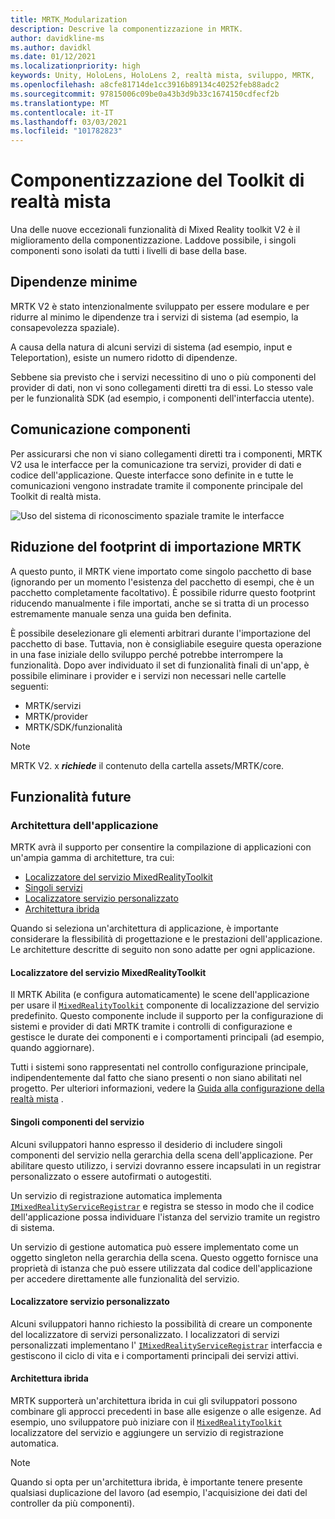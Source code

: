 ```yaml
---
title: MRTK_Modularization
description: Descrive la componentizzazione in MRTK.
author: davidkline-ms
ms.author: davidkl
ms.date: 01/12/2021
ms.localizationpriority: high
keywords: Unity, HoloLens, HoloLens 2, realtà mista, sviluppo, MRTK,
ms.openlocfilehash: a8cfe81714de1cc3916b89134c40252feb88adc2
ms.sourcegitcommit: 97815006c09be0a43b3d9b33c1674150cdfecf2b
ms.translationtype: MT
ms.contentlocale: it-IT
ms.lasthandoff: 03/03/2021
ms.locfileid: "101782823"
---
```

# <a name="mixed-reality-toolkit-componentization"></a>Componentizzazione del Toolkit di realtà mista

Una delle nuove eccezionali funzionalità di Mixed Reality toolkit V2 è il miglioramento della componentizzazione. Laddove possibile, i singoli componenti sono isolati da tutti i livelli di base della base.

## <a name="minimized-dependencies"></a>Dipendenze minime

MRTK V2 è stato intenzionalmente sviluppato per essere modulare e per ridurre al minimo le dipendenze tra i servizi di sistema (ad esempio, la consapevolezza spaziale).

A causa della natura di alcuni servizi di sistema (ad esempio, input e Teleportation), esiste un numero ridotto di dipendenze.

Sebbene sia previsto che i servizi necessitino di uno o più componenti del provider di dati, non vi sono collegamenti diretti tra di essi. Lo stesso vale per le funzionalità SDK (ad esempio, i componenti dell'interfaccia utente).

## <a name="component-communication"></a>Comunicazione componenti

Per assicurarsi che non vi siano collegamenti diretti tra i componenti, MRTK V2 usa le interfacce per la comunicazione tra servizi, provider di dati e codice dell'applicazione. Queste interfacce sono definite in e tutte le comunicazioni vengono instradate tramite il componente principale del Toolkit di realtà mista.

![Uso del sistema di riconoscimento spaziale tramite le interfacce](../features/Images/Packaging/AccessingViaInterfaces.png)

## <a name="minimizing-mrtk-import-footprint"></a>Riduzione del footprint di importazione MRTK

A questo punto, il MRTK viene importato come singolo pacchetto di base (ignorando per un momento l'esistenza del pacchetto di esempi, che è un pacchetto completamente facoltativo). È possibile ridurre questo footprint riducendo manualmente i file importati, anche se si tratta di un processo estremamente manuale senza una guida ben definita.

È possibile deselezionare gli elementi arbitrari durante l'importazione del pacchetto di base. Tuttavia, non è consigliabile eseguire questa operazione in una fase iniziale dello sviluppo perché potrebbe interrompere la funzionalità. Dopo aver individuato il set di funzionalità finali di un'app, è possibile eliminare i provider e i servizi non necessari nelle cartelle seguenti:

- MRTK/servizi
- MRTK/provider
- MRTK/SDK/funzionalità

> [!NOTE]
> MRTK V2. x **_richiede_** il contenuto della cartella assets/MRTK/core.

## <a name="upcoming-features"></a>Funzionalità future

### <a name="application-architecture"></a>Architettura dell'applicazione

MRTK avrà il supporto per consentire la compilazione di applicazioni con un'ampia gamma di architetture, tra cui:

- [Localizzatore del servizio MixedRealityToolkit](#mixedrealitytoolkit-service-locator)
- [Singoli servizi](#individual-service-components)
- [Localizzatore servizio personalizzato](#custom-service-locator)
- [Architettura ibrida](#hybrid-architecture)

Quando si seleziona un'architettura di applicazione, è importante considerare la flessibilità di progettazione e le prestazioni dell'applicazione. Le architetture descritte di seguito non sono adatte per ogni applicazione.

#### <a name="mixedrealitytoolkit-service-locator"></a>Localizzatore del servizio MixedRealityToolkit

Il MRTK Abilita (e configura automaticamente) le scene dell'applicazione per usare il [`MixedRealityToolkit`](xref:Microsoft.MixedReality.Toolkit.MixedRealityToolkit) componente di localizzazione del servizio predefinito. Questo componente include il supporto per la configurazione di sistemi e provider di dati MRTK tramite i controlli di configurazione e gestisce le durate dei componenti e i comportamenti principali (ad esempio, quando aggiornare).

Tutti i sistemi sono rappresentati nel controllo configurazione principale, indipendentemente dal fatto che siano presenti o non siano abilitati nel progetto. Per ulteriori informazioni, vedere la [Guida alla configurazione della realtà mista](../out-of-scope/MixedRealityConfigurationGuide.md) .

#### <a name="individual-service-components"></a>Singoli componenti del servizio

Alcuni sviluppatori hanno espresso il desiderio di includere singoli componenti del servizio nella gerarchia della scena dell'applicazione. Per abilitare questo utilizzo, i servizi dovranno essere incapsulati in un registrar personalizzato o essere autofirmati o autogestiti.

Un servizio di registrazione automatica implementa [`IMixedRealityServiceRegistrar`](xref:Microsoft.MixedReality.Toolkit.IMixedRealityServiceRegistrar) e registra se stesso in modo che il codice dell'applicazione possa individuare l'istanza del servizio tramite un registro di sistema.

Un servizio di gestione automatica può essere implementato come un oggetto singleton nella gerarchia della scena. Questo oggetto fornisce una proprietà di istanza che può essere utilizzata dal codice dell'applicazione per accedere direttamente alle funzionalità del servizio.

#### <a name="custom-service-locator"></a>Localizzatore servizio personalizzato

Alcuni sviluppatori hanno richiesto la possibilità di creare un componente del localizzatore di servizi personalizzato. I localizzatori di servizi personalizzati implementano l' [`IMixedRealityServiceRegistrar`](xref:Microsoft.MixedReality.Toolkit.IMixedRealityServiceRegistrar) interfaccia e gestiscono il ciclo di vita e i comportamenti principali dei servizi attivi.

#### <a name="hybrid-architecture"></a>Architettura ibrida

MRTK supporterà un'architettura ibrida in cui gli sviluppatori possono combinare gli approcci precedenti in base alle esigenze o alle esigenze. Ad esempio, uno sviluppatore può iniziare con il [`MixedRealityToolkit`](xref:Microsoft.MixedReality.Toolkit.MixedRealityToolkit) localizzatore del servizio e aggiungere un servizio di registrazione automatica.

> [!NOTE]
> Quando si opta per un'architettura ibrida, è importante tenere presente qualsiasi duplicazione del lavoro (ad esempio, l'acquisizione dei dati del controller da più componenti).

